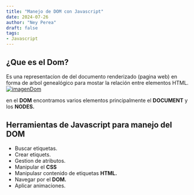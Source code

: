```yaml
---
title: "Manejo de DOM con Javascript"
date: 2024-07-26
author: "Ney Perea"
draft: false
tags: 
- Javascript
---
```




## ¿Que es el Dom?

Es una representacion de del documento renderizado (pagina web) en forma de arbol genealógico para mostar la relación entre elementos HTML.
[![imagenDom](https://lenguajejs.com/javascript/dom/que-es/que-es-dom.png)](https://lenguajejs.com/javascript/dom/que-es/)

en el **DOM**  encontramos varios elementos principalmente el **DOCUMENT**  y los **NODES.**

## Herramientas de Javascript para manejo del **DOM**
- Buscar etiquetas.
- Crear etiquets.
- Gestion de atributos.
- Manipular el **CSS**
- Manipulasr contenido de etiquetas **HTML.**
- Navegar por el **DOM.**
- Aplicar animaciones.

  
